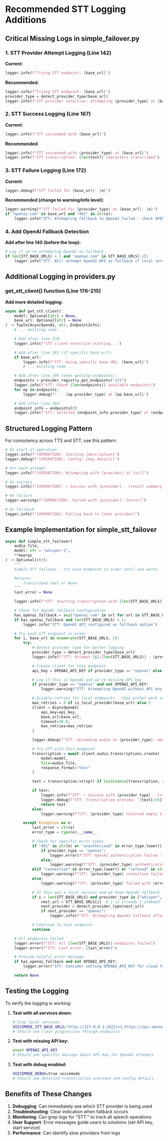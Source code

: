 # Recommended STT Logging Additions

## Critical Missing Logs in simple_failover.py

### 1. STT Provider Attempt Logging (Line 142)
**Current:**
```python
logger.info(f"Trying STT endpoint: {base_url}")
```

**Recommended:**
```python
logger.info(f"Trying STT endpoint: {base_url}")
provider_type = detect_provider_type(base_url)
logger.info(f"STT provider selection: attempting {provider_type} at {base_url}")
```

### 2. STT Success Logging (Line 167)
**Current:**
```python
logger.info(f"STT succeeded with {base_url}")
```

**Recommended:**
```python
logger.info(f"STT succeeded with {provider_type} at {base_url}")
logger.info(f"STT transcription: {len(text)} characters transcribed")
```

### 3. STT Failure Logging (Line 172)
**Current:**
```python
logger.debug(f"STT failed for {base_url}: {e}")
```

**Recommended (change to warning/info level):**
```python
logger.warning(f"STT failed for {provider_type} at {base_url}: {e}")
if "openai.com" in base_url and "401" in str(e):
    logger.info("STT: Attempting fallback to OpenAI failed - check OPENAI_API_KEY")
```

### 4. Add OpenAI Fallback Detection
**Add after line 140 (before the loop):**
```python
# Log if we're attempting OpenAI as fallback
if len(STT_BASE_URLS) > 1 and "openai.com" in STT_BASE_URLS[-1]:
    logger.info("STT: Will attempt OpenAI API as fallback if local services fail")
```

## Additional Logging in providers.py

### get_stt_client() function (Line 176-215)
**Add more detailed logging:**
```python
async def get_stt_client(
    model: Optional[str] = None,
    base_url: Optional[str] = None
) -> Tuple[AsyncOpenAI, str, EndpointInfo]:
    # ... existing code ...

    # Add after line 178:
    logger.info(f"STT client selection starting...")

    # Add after line 181 (if specific base_url):
    if base_url:
        logger.info(f"STT: Using specific base URL: {base_url}")
        # ... existing code ...

    # Add after line 199 (when getting endpoints):
    endpoints = provider_registry.get_endpoints("stt")
    logger.info(f"STT: Found {len(endpoints)} available endpoints")
    for ep in endpoints:
        logger.debug(f"  - {ep.provider_type} at {ep.base_url}")

    # Add after line 203:
    endpoint_info = endpoints[0]
    logger.info(f"STT: Selected {endpoint_info.provider_type} at {endpoint_info.base_url}")
```

## Structured Logging Pattern

For consistency across TTS and STT, use this pattern:

```python
# At start of operation
logger.info(f"[OPERATION]: Starting [description]")
logger.debug(f"[OPERATION]: Config: [key details]")

# For each attempt
logger.info(f"[OPERATION]: Attempting with [provider] at [url]")

# On success
logger.info(f"[OPERATION]: ✓ Success with [provider] - [result summary]")

# On failure
logger.warning(f"[OPERATION]: Failed with [provider]: [error]")

# On fallback
logger.info(f"[OPERATION]: Falling back to [next provider]")
```

## Example Implementation for simple_stt_failover

```python
async def simple_stt_failover(
    audio_file,
    model: str = "whisper-1",
    **kwargs
) -> Optional[str]:
    """
    Simple STT failover - try each endpoint in order until one works.

    Returns:
        Transcribed text or None
    """
    last_error = None

    logger.info(f"STT: Starting transcription with {len(STT_BASE_URLS)} configured endpoints")

    # Check for OpenAI fallback configuration
    has_openai_fallback = any("openai.com" in url for url in STT_BASE_URLS)
    if has_openai_fallback and len(STT_BASE_URLS) > 1:
        logger.info("STT: OpenAI API configured as fallback option")

    # Try each STT endpoint in order
    for i, base_url in enumerate(STT_BASE_URLS, 1):
        try:
            # Detect provider type for better logging
            provider_type = detect_provider_type(base_url)
            logger.info(f"STT: Attempt {i}/{len(STT_BASE_URLS)} - {provider_type} at {base_url}")

            # Create client for this endpoint
            api_key = OPENAI_API_KEY if provider_type == "openai" else (OPENAI_API_KEY or "dummy-key-for-local")

            # Log if this is OpenAI and we're missing API key
            if provider_type == "openai" and not OPENAI_API_KEY:
                logger.warning("STT: Attempting OpenAI without API key - likely to fail")

            # Disable retries for local endpoints - they either work or don't
            max_retries = 0 if is_local_provider(base_url) else 2
            client = AsyncOpenAI(
                api_key=api_key,
                base_url=base_url,
                timeout=30.0,
                max_retries=max_retries
            )

            logger.debug(f"STT: Uploading audio to {provider_type}, model={model}")

            # Try STT with this endpoint
            transcription = await client.audio.transcriptions.create(
                model=model,
                file=audio_file,
                response_format="text"
            )

            text = transcription.strip() if isinstance(transcription, str) else transcription.text.strip()

            if text:
                logger.info(f"STT: ✓ Success with {provider_type} - transcribed {len(text)} characters")
                logger.debug(f"STT: Transcription preview: '{text[:50]}...'")
                return text
            else:
                logger.warning(f"STT: {provider_type} returned empty transcription")

        except Exception as e:
            last_error = str(e)
            error_type = type(e).__name__

            # Check for specific error types
            if "401" in str(e) or "unauthorized" in error_type.lower():
                if provider_type == "openai":
                    logger.error(f"STT: OpenAI authentication failed - check OPENAI_API_KEY")
                else:
                    logger.warning(f"STT: {provider_type} authentication failed")
            elif "connection" in error_type.lower() or "refused" in str(e).lower():
                logger.warning(f"STT: {provider_type} connection failed - service may be down")
            else:
                logger.warning(f"STT: {provider_type} failed with {error_type}: {e}")

            # If this was a local service and we have OpenAI fallback
            if i < len(STT_BASE_URLS) and provider_type in ["whisper", "local"]:
                next_url = STT_BASE_URLS[i]  # i is already 1-indexed
                next_provider = detect_provider_type(next_url)
                if next_provider == "openai":
                    logger.info(f"STT: Attempting OpenAI fallback after {provider_type} failure")

            # Continue to next endpoint
            continue

    # All endpoints failed
    logger.error(f"STT: All {len(STT_BASE_URLS)} endpoints failed")
    logger.error(f"STT: Last error: {last_error}")

    # Provide helpful error message
    if has_openai_fallback and not OPENAI_API_KEY:
        logger.error("STT: Consider setting OPENAI_API_KEY for cloud fallback")

    return None
```

## Testing the Logging

To verify the logging is working:

1. **Test with all services down:**
   ```bash
   # Stop local services
   VOICEMODE_STT_BASE_URLS="http://127.0.0.1:2022/v1,https://api.openai.com/v1" voicemode
   # Should see clear progression through endpoints
   ```

2. **Test with missing API key:**
   ```bash
   unset OPENAI_API_KEY
   # Should see specific message about API key for OpenAI attempts
   ```

3. **Test with debug enabled:**
   ```bash
   VOICEMODE_DEBUG=true voicemode
   # Should see detailed transcription previews and config details
   ```

## Benefits of These Changes

1. **Debugging**: Can immediately see which STT provider is being used
2. **Troubleshooting**: Clear indication when fallback occurs
3. **Monitoring**: Can grep logs for "STT:" to track all speech operations
4. **User Support**: Error messages guide users to solutions (set API key, start service)
5. **Performance**: Can identify slow providers from logs